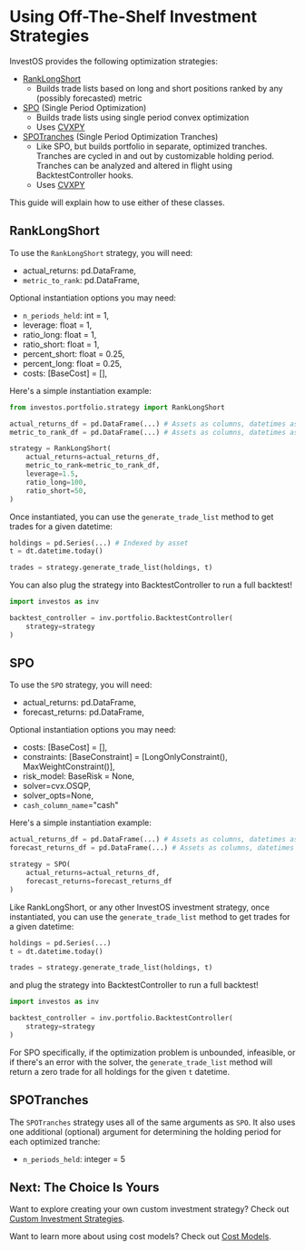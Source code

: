 <h1>Using Off-The-Shelf Investment Strategies</h1>

InvestOS provides the following optimization strategies:

-   [RankLongShort](https://github.com/ForecastOS/investos/tree/v0.3.9/investos/portfolio/strategy/rank_long_short.py)
    -   Builds trade lists based on long and short positions ranked by any (possibly forecasted) metric
-   [SPO](https://github.com/ForecastOS/investos/tree/v0.3.9/investos/portfolio/strategy/spo.py) (Single Period Optimization)
    -   Builds trade lists using single period convex optimization
    -   Uses [CVXPY](https://www.cvxpy.org/tutorial/intro/index.html)
-   [SPOTranches](https://github.com/ForecastOS/investos/tree/v0.3.9/investos/portfolio/strategy/spo_tranches.py) (Single Period Optimization Tranches)
    -   Like SPO, but builds portfolio in separate, optimized tranches. Tranches are cycled in and out by customizable holding period. Tranches can be analyzed and altered in flight using BacktestController hooks.
    -   Uses [CVXPY](https://www.cvxpy.org/tutorial/intro/index.html)

This guide will explain how to use either of these classes.

## RankLongShort

To use the `RankLongShort` strategy, you will need:

-   actual_returns: pd.DataFrame,
-   `metric_to_rank`: pd.DataFrame,

Optional instantiation options you may need:

-   `n_periods_held`: int = 1,
-   leverage: float = 1,
-   ratio_long: float = 1,
-   ratio_short: float = 1,
-   percent_short: float = 0.25,
-   percent_long: float = 0.25,
-   costs: [BaseCost] = [],

Here's a simple instantiation example:

```python
from investos.portfolio.strategy import RankLongShort

actual_returns_df = pd.DataFrame(...) # Assets as columns, datetimes as index
metric_to_rank_df = pd.DataFrame(...) # Assets as columns, datetimes as index

strategy = RankLongShort(
    actual_returns=actual_returns_df,
    metric_to_rank=metric_to_rank_df,
    leverage=1.5,
    ratio_long=100,
    ratio_short=50,
)
```

Once instantiated, you can use the `generate_trade_list` method to get trades for a given datetime:

```python
holdings = pd.Series(...) # Indexed by asset
t = dt.datetime.today()

trades = strategy.generate_trade_list(holdings, t)
```

You can also plug the strategy into BacktestController to run a full backtest!

```python
import investos as inv

backtest_controller = inv.portfolio.BacktestController(
    strategy=strategy
)
```

## SPO

To use the `SPO` strategy, you will need:

-   actual_returns: pd.DataFrame,
-   forecast_returns: pd.DataFrame,

Optional instantiation options you may need:

-   costs: [BaseCost] = [],
-   constraints: [BaseConstraint] = [LongOnlyConstraint(), MaxWeightConstraint()],
-   risk_model: BaseRisk = None,
-   solver=cvx.OSQP,
-   solver_opts=None,
-   `cash_column_name`="cash"

Here's a simple instantiation example:

```python
actual_returns_df = pd.DataFrame(...) # Assets as columns, datetimes as index
forecast_returns_df = pd.DataFrame(...) # Assets as columns, datetimes as index

strategy = SPO(
    actual_returns=actual_returns_df,
    forecast_returns=forecast_returns_df
)
```

Like RankLongShort, or any other InvestOS investment strategy, once instantiated, you can use the `generate_trade_list` method to get trades for a given datetime:

```python
holdings = pd.Series(...)
t = dt.datetime.today()

trades = strategy.generate_trade_list(holdings, t)
```

and plug the strategy into BacktestController to run a full backtest!

```python
import investos as inv

backtest_controller = inv.portfolio.BacktestController(
    strategy=strategy
)
```

For SPO specifically, if the optimization problem is unbounded, infeasible, or if there's an error with the solver, the `generate_trade_list` method will return a zero trade for all holdings for the given `t` datetime.

## SPOTranches

The `SPOTranches` strategy uses all of the same arguments as `SPO`. It also uses one additional (optional) argument for determining the holding period for each optimized tranche:

-   `n_periods_held`: integer = 5

## Next: The Choice Is Yours

Want to explore creating your own custom investment strategy? Check out [Custom Investment Strategies](/guides/bespoke/custom_investment_strategies).

Want to learn more about using cost models? Check out [Cost Models](/guides/off_the_shelf/cost_models).
